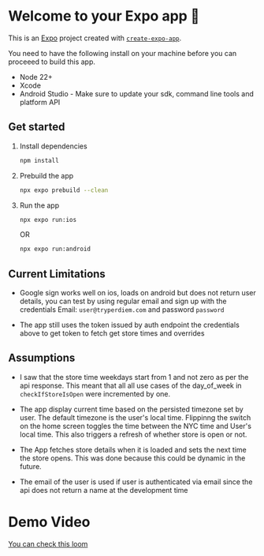 # Welcome to your Expo app 👋

This is an [Expo](https://expo.dev) project created with [`create-expo-app`](https://www.npmjs.com/package/create-expo-app).

You need to have the following install on your machine before you can proceeed to build this app.

- Node 22+
- Xcode
- Android Studio - Make sure to update your sdk, command line tools and platform API

## Get started

1. Install dependencies

   ```bash
   npm install
   ```

2. Prebuild the app

   ```bash
   npx expo prebuild --clean
   ```

3. Run the app

   ```bash
   npx expo run:ios
   ```

   OR

   ```bash
   npx expo run:android
   ```

## Current Limitations

- Google sign works well on ios, loads on android but does not return user details, you can test by using regular email and sign up with the credentials Email: `user@tryperdiem.com` and password `password`

- The app still uses the token issued by auth endpoint the credentials above to get token to fetch get store times and overrides

## Assumptions

- I saw that the store time weekdays start from 1 and not zero as per the api response. This meant that all all use cases of the day_of_week in `checkIfStoreIsOpen` were incremented by one.

- The app display current time based on the persisted timezone set by user. The default timezone is the user's local time. Flippinng the switch on the home screen toggles the time between the NYC time and User's local time. This also triggers a refresh of whether store is open or not.

- The App fetches store details when it is loaded and sets the next time the store opens. This was done because this could be dynamic in the future.

- The email of the user is used if user is authenticated via email since the api does not return a name at the development time

# Demo Video

[You can check this loom](https://www.loom.com/share/fb7388fdc467475c9ced77fa2cdc33d2)
